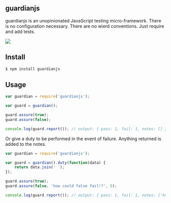 ## guardianjs

guardianjs is an unopinionated JavaScript testing micro-framework.  There is no configuration necessary.  There are no wierd conventions.  Just require and add tests.

![](http://cdn.meme.am/instances/54336539.jpg)

## Install

```bash
$ npm install guardianjs
```

## Usage

```js
var guardian = require('guardianjs');

var guard = guardian();

guard.assure(true);
guard.assure(false);

console.log(guard.report()); // output: { pass: 1, fail: 1, notes: [] }
```

Or give a duty to be performed in the event of failure.  Anything returned is added to the notes.

```js
var guardian = require('guardianjs');

var guard = guardian().duty(function(data) {
	return data.join(' ');
});

guard.assure(true);
guard.assure(false, 'how could false fail!?', 5);

console.log(guard.report()); // output: { pass: 1, fail: 1, notes: ['how could false fail!? 5'] }
```